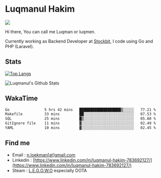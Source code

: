
# Luqmanul Hakim

![](https://komarev.com/ghpvc/?username=luqman-v1)

Hi there, You can call me Luqman or luqmen.

Currently working as Backend Developer at [Stockbit](https://stockbit.com/), I code using Go and PHP (Laravel).
## Stats

[![Top Langs](https://github-readme-stats.vercel.app/api/top-langs/?username=luqman-v1&layout=compact)](https://github.com/anuraghazra/github-readme-stats)

![Luqmanul's Github Stats](https://github-readme-stats.vercel.app/api?username=luqman-v1&show_icons=true)


## WakaTime 

<!--START_SECTION:waka-->

```txt
Go                5 hrs 42 mins   ███████████████████▒░░░░░   77.21 %
Makefile          33 mins         ██░░░░░░░░░░░░░░░░░░░░░░░   07.53 %
SQL               25 mins         █▒░░░░░░░░░░░░░░░░░░░░░░░   05.80 %
GitIgnore file    11 mins         ▓░░░░░░░░░░░░░░░░░░░░░░░░   02.49 %
YAML              10 mins         ▓░░░░░░░░░░░░░░░░░░░░░░░░   02.45 %
```

<!--END_SECTION:waka-->


## Find me 

- Email : [n.loekman[at]gmail.com](mailto:n.loekman@gmail.com)
- Linkedin : [https://www.linkedin.com/in/luqmanul-hakim-783692127/](https://www.linkedin.com/in/luqmanul-hakim-783692127/)
- Steam : [L.E.G.O.W.O](https://steamcommunity.com/id/fuukmans) especially DOTA


